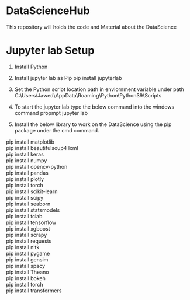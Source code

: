 # DataScienceHub
This repository will holds the code and Material about the DataScience

# Jupyter lab Setup
1. Install Python
2. Install jupyter lab as Pip
pip install jupyterlab
3. Set the Python script location path in enviornment variable under path
C:\Users\Jawed\AppData\Roaming\Python\Python39\Scripts

4. To start the jupyter lab type the below command into the windows command propmpt
jupyter lab

5. Install the below library to work on the DataScience using the pip package under the cmd command.

pip install matplotlib				
pip install beautifulsoup4 lxml      
pip install keras                    
pip install numpy                    
pip install opencv-python            
pip install pandas                   
pip install plotly                   
pip install torch                    
pip install scikit-learn             
pip install scipy                    
pip install seaborn                  
pip install statsmodels              
pip install tclab                    
pip install tensorflow               
pip install xgboost                  
pip install scrapy                   
pip install requests                 
pip install nltk                     
pip install pygame  
pip install gensim		
pip install spacy			
pip install Theano   
pip install bokeh			
pip install torch  
pip install transformers



